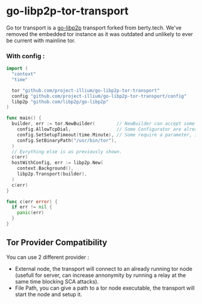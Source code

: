 # go-libp2p-tor-transport
Go tor transport is a [go-libp2p](https://github.com/libp2p/go-libp2p) transport forked from berty.tech.
We've removed the embedded tor instance as it was outdated and unlikely to ever be current with
mainline tor.

### With config :
```go
import (
  "context"
  "time"

  tor "github.com/project-illium/go-libp2p-tor-transport"
  config "github.com/project-illium/go-libp2p-tor-transport/config"
  libp2p "github.com/libp2p/go-libp2p"
)

func main() {
  builder, err := tor.NewBuilder(        // NewBuilder can accept some `config.Configurator`
    config.AllowTcpDial,                 // Some Configurator are already ready to use.
    config.SetSetupTimeout(time.Minute), // Some require a parameter, in this case it's a function that will return a Configurator.
    config.SetBinaryPath("/usr/bin/tor"),
  )
  // Evrything else is as previously shown.
  c(err)
  hostWithConfig, err := libp2p.New(
    context.Background(),
    libp2p.Transport(builder),
  )
  c(err)
}

func c(err error) {
  if err != nil {
    panic(err)
  }
}
```

## Tor Provider Compatibility
You can use 2 different provider :
- External node, the transport will connect to an already running tor node (usefull for server, can increase annonymity by running a relay at the same time blocking SCA attacks).
- File Path, you can give a path to a tor node executable, the transport will start the node and setup it.
